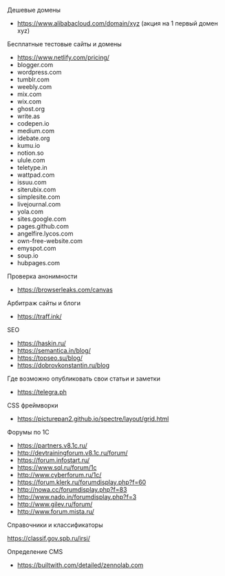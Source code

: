 Дешевые домены

* https://www.alibabacloud.com/domain/xyz (акция на 1 первый домен xyz)

Бесплатные тестовые сайты и домены

* https://www.netlify.com/pricing/
* blogger.com
* wordpress.com
* tumblr.com
* weebly.com
* mix.com
* wix.com
* ghost.org
* write.as
* codepen.io
* medium.com
* idebate.org
* kumu.io
* notion.so
* ulule.com
* teletype.in
* wattpad.com
* issuu.com
* siterubix.com
* simplesite.com
* livejournal.com
* yola.com
* sites.google.com
* pages.github.com
* angelfire.lycos.com
* own-free-website.com
* emyspot.com
* soup.io
* hubpages.com

Проверка анонимности

* https://browserleaks.com/canvas

Арбитраж сайты и блоги

* https://traff.ink/

SEO

* https://haskin.ru/
* https://semantica.in/blog/
* https://topseo.su/blog/
* https://dobrovkonstantin.ru/blog

Где возможно опубликовать свои статьи и заметки

* https://telegra.ph

CSS фреймворки

* https://picturepan2.github.io/spectre/layout/grid.html

Форумы по 1С

* https://partners.v8.1c.ru/
* http://devtrainingforum.v8.1c.ru/forum/
* https://forum.infostart.ru/
* https://www.sql.ru/forum/1c
* http://www.cyberforum.ru/1c/
* https://forum.klerk.ru/forumdisplay.php?f=60
* http://nowa.cc/forumdisplay.php?f=83
* http://www.nado.in/forumdisplay.php?f=3
* http://www.gilev.ru/forum/
* http://www.forum.mista.ru/

Справочники и классификаторы

https://classif.gov.spb.ru/irsi/

Определение CMS

* https://builtwith.com/detailed/zennolab.com
